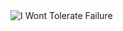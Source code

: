 <img src="https://images.alphacoders.com/134/thumb-1920-1347341.jpeg" alt="I Wont Tolerate Failure">
